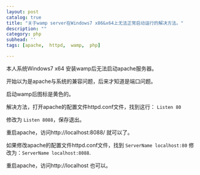 ```yaml
---
layout: post
catalog: true
title: "关于wamp server在Windows7 x86&x64上无法正常启动运行的解决方法。"
description: ""
category: php
subhead: ''
tags: [apache,  httpd,  wamp,  php]

---
```


本人系统Windows7 x64 安装wamp后无法启动apache服务器。

开始以为是apache与系统的兼容问题，后来才知道是端口问题。

启动wamp后图标是黄色的。

解决方法，打开apache的配置文件httpd.conf文件，找到这行：
`Listen 80`

修改为 `Listen 8088`，保存退出。

重启apache，访问http://localhost:8088/ 就可以了。
 
如果修改apache的配置文件httpd.conf文件，找到
`ServerName localhost:80`
修改为：`ServerName localhost:8088`.

重启apache，访问http://localhost 也可以。


